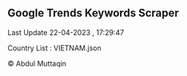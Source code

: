 

## Google Trends Keywords Scraper 
 
Last Update 22-04-2023 , 17:29:47

Country List :
VIETNAM.json



© Abdul Muttaqin 
